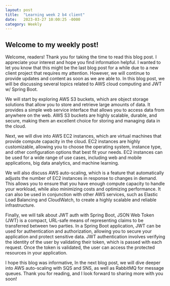 ```yaml
---
layout: post
title:  "Learning week 2 b4 client"
date:   2023-03-27 10:00:25 -0000
category: Weekly
---
```

## Welcome to my weekly post!

Welcome, readers! Thank you for taking the time to read this blog post. I appreciate your interest and hope you find information helpful. I wanted to let you know that this might be the last blog post for a while due to a new client project that requires my attention. However, we will continue to provide updates and content as soon as we are able to. In this blog post, we will be discussing several topics related to AWS cloud computing and JWT w/ Spring Boot.

We will start by exploring AWS S3 buckets, which are object storage solutions that allow you to store and retrieve large amounts of data. It provides a simple web service interface that allows you to access data from anywhere on the web. AWS S3 buckets are highly scalable, durable, and secure, making them an excellent choice for storing and managing data in the cloud.

Next, we will dive into AWS EC2 instances, which are virtual machines that provide compute capacity in the cloud. EC2 instances are highly customizable, allowing you to choose the operating system, instance type, and other configuration options that best fit your needs. EC2 instances can be used for a wide range of use cases, including web and mobile applications, big data analytics, and machine learning.

We will also discuss AWS auto-scaling, which is a feature that automatically adjusts the number of EC2 instances in response to changes in demand. This allows you to ensure that you have enough compute capacity to handle your workload, while also minimizing costs and optimizing performance. It can also be used in conjunction with other AWS services, such as Elastic Load Balancing and CloudWatch, to create a highly scalable and reliable infrastructure.

Finally, we will talk about JWT auth with Spring Boot, JSON Web Token (JWT) is a compact, URL-safe means of representing claims to be transferred between two parties. In a Spring Boot application, JWT can be used for authentication and authorization, allowing you to secure your application and protect sensitive data. JWT authentication involves verifying the identity of the user by validating their token, which is passed with each request. Once the token is validated, the user can access the protected resources in your application.

I hope this blog was informative, In the next blog post, we will dive deeper into AWS auto-scaling with SQS and SNS, as well as RabbitMQ for message queues. Thank you for reading, and I look forward to sharing more with you soon!
